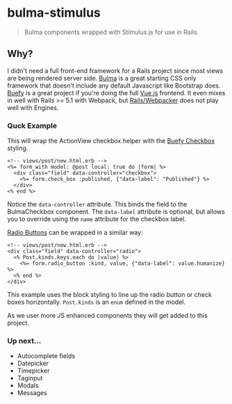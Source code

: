 # bulma-stimulus
> Bulma components wrapped with Stimulus.js for use in Rails.

## Why?
I didn't need a full front-end framework for a Rails project since most views are being rendered server side. [Bulma](https://bulma.io) is a great starting CSS only framework that doesn't include any default Javascript like Bootstrap does. [Buefy](https://buefy.github.io/#/) is a great project if you're doing the full [Vue.js](https://vuejs.org) frontend. It even mixes in well with Rails >= 5.1 with Webpack, but [Rails/Webpacker](https://github.com/rails/webpacker) does not play well with Engines.

### Quck Example

This will wrap the ActionView checkbox helper with the [Buefy Checkbox](https://buefy.github.io/#/documentation/checkbox) styling.

```erb
<!-- views/post/new.html.erb -->
<%= form_with model: @post local: true do |form| %>
  <div class="field" data-controller="checkbox">
    <%= form.check_box :published, {"data-label": "Published"} %>
  </div>
<% end %>
```

Notice the `data-controller` attribute. This binds the field to the BulmaCheckbox component. The `data-label` attribute is optional, but allows you to override using the `name` attribute for the checkbox label.

[Radio Buttons](https://buefy.github.io/#/documentation/radio) can be wrapped in a similar way:

```erb
<!-- views/post/new.html.erb -->
<div class="field" data-controller="radio">
  <% Post.kinds.keys.each do |value| %>
    <%= form.radio_button :kind, value, {"data-label": value.humanize} %>
  <% end %>
</div>
```

This example uses the block styling to line up the radio button or check boxes horizontally. `Post.kinds` is an `enum` defined in the model.

As we user more JS enhanced components they will get added to this project.

### Up next...

* Autocomplete fields
* Datepicker
* Timepicker
* Taginput
* Modals
* Messages